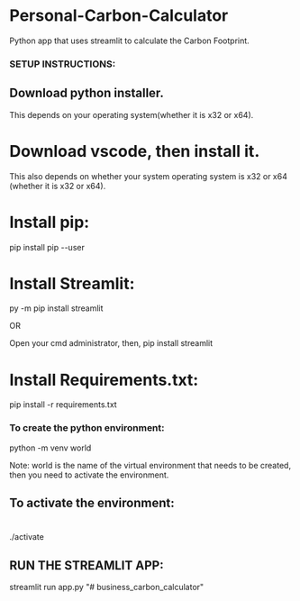 # Personal-Carbon-Calculator
Python app that uses streamlit to calculate the Carbon Footprint. 




### SETUP INSTRUCTIONS: 

## Download python installer.
This depends on your operating system(whether it is x32 or x64).

# Download vscode, then install it.
This also depends on whether your system operating system  is x32 or x64 (whether it is x32 or x64).


# Install pip:
pip install pip --user



# Install Streamlit:
py -m pip install streamlit 

OR

 Open your cmd administrator, then, pip install streamlit


# Install Requirements.txt:
pip install -r requirements.txt


### To create the python environment:
 python -m venv world 

Note: world is the name of the virtual environment that needs to be created, then you need to activate the environment.

## To activate the environment:

# 
./activate


## RUN THE STREAMLIT APP:
streamlit run app.py
"# business_carbon_calculator" 
